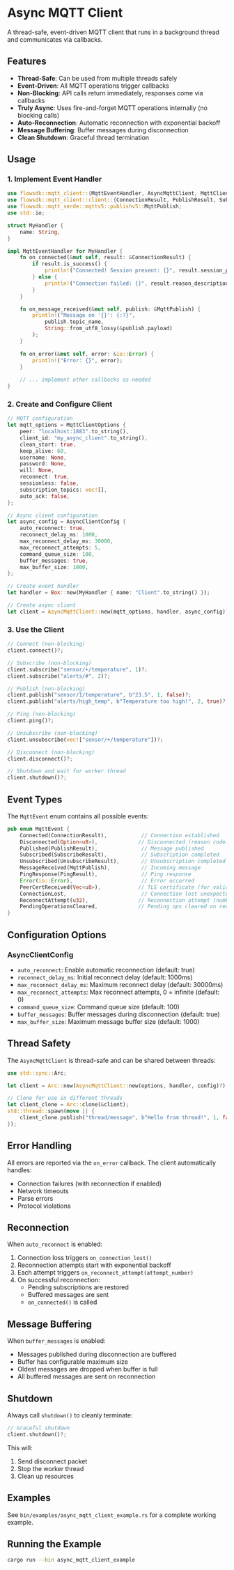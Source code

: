 # Async MQTT Client

A thread-safe, event-driven MQTT client that runs in a background thread and communicates via callbacks.

## Features

- **Thread-Safe**: Can be used from multiple threads safely
- **Event-Driven**: All MQTT operations trigger callbacks
- **Non-Blocking**: API calls return immediately, responses come via callbacks
- **Truly Async**: Uses fire-and-forget MQTT operations internally (no blocking calls)
- **Auto-Reconnection**: Automatic reconnection with exponential backoff
- **Message Buffering**: Buffer messages during disconnection
- **Clean Shutdown**: Graceful thread termination

## Usage

### 1. Implement Event Handler

```rust
use flowsdk::mqtt_client::{MqttEventHandler, AsyncMqttClient, MqttClientOptions, AsyncClientConfig};
use flowsdk::mqtt_client::client::{ConnectionResult, PublishResult, SubscribeResult};
use flowsdk::mqtt_serde::mqttv5::publishv5::MqttPublish;
use std::io;

struct MyHandler {
    name: String,
}

impl MqttEventHandler for MyHandler {
    fn on_connected(&mut self, result: &ConnectionResult) {
        if result.is_success() {
            println!("Connected! Session present: {}", result.session_present);
        } else {
            println!("Connection failed: {}", result.reason_description());
        }
    }

    fn on_message_received(&mut self, publish: &MqttPublish) {
        println!("Message on '{}': {:?}", 
            publish.topic_name, 
            String::from_utf8_lossy(&publish.payload)
        );
    }

    fn on_error(&mut self, error: &io::Error) {
        println!("Error: {}", error);
    }
    
    // ... implement other callbacks as needed
}
```

### 2. Create and Configure Client

```rust
// MQTT configuration
let mqtt_options = MqttClientOptions {
    peer: "localhost:1883".to_string(),
    client_id: "my_async_client".to_string(),
    clean_start: true,
    keep_alive: 60,
    username: None,
    password: None,
    will: None,
    reconnect: true,
    sessionless: false,
    subscription_topics: vec![],
    auto_ack: false,
};

// Async client configuration
let async_config = AsyncClientConfig {
    auto_reconnect: true,
    reconnect_delay_ms: 1000,
    max_reconnect_delay_ms: 30000,
    max_reconnect_attempts: 5,
    command_queue_size: 100,
    buffer_messages: true,
    max_buffer_size: 1000,
};

// Create event handler
let handler = Box::new(MyHandler { name: "Client".to_string() });

// Create async client
let client = AsyncMqttClient::new(mqtt_options, handler, async_config)?;
```

### 3. Use the Client

```rust
// Connect (non-blocking)
client.connect()?;

// Subscribe (non-blocking)
client.subscribe("sensor/+/temperature", 1)?;
client.subscribe("alerts/#", 2)?;

// Publish (non-blocking)
client.publish("sensor/1/temperature", b"23.5", 1, false)?;
client.publish("alerts/high_temp", b"Temperature too high!", 2, true)?;

// Ping (non-blocking)
client.ping()?;

// Unsubscribe (non-blocking)
client.unsubscribe(vec!["sensor/+/temperature"])?;

// Disconnect (non-blocking)
client.disconnect()?;

// Shutdown and wait for worker thread
client.shutdown()?;
```

## Event Types

The `MqttEvent` enum contains all possible events:

```rust
pub enum MqttEvent {
    Connected(ConnectionResult),           // Connection established
    Disconnected(Option<u8>),             // Disconnected (reason code)
    Published(PublishResult),              // Message published
    Subscribed(SubscribeResult),           // Subscription completed
    Unsubscribed(UnsubscribeResult),       // Unsubscription completed
    MessageReceived(MqttPublish),          // Incoming message
    PingResponse(PingResult),              // Ping response
    Error(io::Error),                      // Error occurred
    PeerCertReceived(Vec<u8>),            // TLS certificate (for validation)
    ConnectionLost,                        // Connection lost unexpectedly
    ReconnectAttempt(u32),                // Reconnection attempt (number)
    PendingOperationsCleared,             // Pending ops cleared on reconnect
}
```

## Configuration Options

### AsyncClientConfig

- `auto_reconnect`: Enable automatic reconnection (default: true)
- `reconnect_delay_ms`: Initial reconnect delay (default: 1000ms)
- `max_reconnect_delay_ms`: Maximum reconnect delay (default: 30000ms)
- `max_reconnect_attempts`: Max reconnect attempts, 0 = infinite (default: 0)
- `command_queue_size`: Command queue size (default: 100)
- `buffer_messages`: Buffer messages during disconnection (default: true)
- `max_buffer_size`: Maximum message buffer size (default: 1000)

## Thread Safety

The `AsyncMqttClient` is thread-safe and can be shared between threads:

```rust
use std::sync::Arc;

let client = Arc::new(AsyncMqttClient::new(options, handler, config)?);

// Clone for use in different threads
let client_clone = Arc::clone(&client);
std::thread::spawn(move || {
    client_clone.publish("thread/message", b"Hello from thread!", 1, false).unwrap();
});
```

## Error Handling

All errors are reported via the `on_error` callback. The client automatically handles:

- Connection failures (with reconnection if enabled)
- Network timeouts
- Parse errors
- Protocol violations

## Reconnection

When `auto_reconnect` is enabled:

1. Connection loss triggers `on_connection_lost()`
2. Reconnection attempts start with exponential backoff
3. Each attempt triggers `on_reconnect_attempt(attempt_number)`
4. On successful reconnection:
   - Pending subscriptions are restored
   - Buffered messages are sent
   - `on_connected()` is called

## Message Buffering

When `buffer_messages` is enabled:

- Messages published during disconnection are buffered
- Buffer has configurable maximum size
- Oldest messages are dropped when buffer is full
- All buffered messages are sent on reconnection

## Shutdown

Always call `shutdown()` to cleanly terminate:

```rust
// Graceful shutdown
client.shutdown()?;
```

This will:
1. Send disconnect packet
2. Stop the worker thread
3. Clean up resources

## Examples

See `bin/examples/async_mqtt_client_example.rs` for a complete working example.

## Running the Example

```bash
cargo run --bin async_mqtt_client_example
```